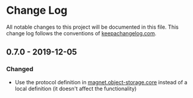 # Change Log
All notable changes to this project will be documented in this
file. This change log follows the conventions of
[keepachangelog.com](http://keepachangelog.com/).

## 0.7.0 - 2019-12-05
### Changed
- Use the protocol definition in [magnet.object-storage.core](https://github.com/magnetcoop/object-storage.core) instead of a local definition (it doesn't affect the functionality)
